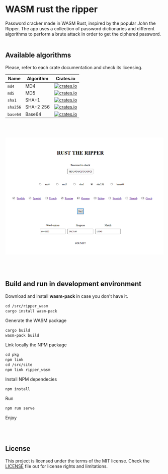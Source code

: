 # WASM rust the ripper 
Password cracker made in WASM Rust, inspired by the popular John the Ripper.
The app uses a collection of password dictionaries and different algorithms to perform a brute attack in order to get the ciphered password.
<br/><br/>

## Available algorithms
Please, refer to each crate documentation and check its licensing.

| Name        | Algorithm  | Crates.io |
|-------------|------------|-----------|
| `md4`       | MD4      | [![crates.io](https://img.shields.io/crates/v/md4.svg)](https://crates.io/crates/md4)      |
| `md5`       | MD5     | [![crates.io](https://img.shields.io/crates/v/md5.svg)](https://crates.io/crates/md-5)     |
| `sha1`      | SHA-1   | [![crates.io](https://img.shields.io/crates/v/sha1.svg)](https://crates.io/crates/sha-1)   |
| `sha256`    | SHA-2 256| [![crates.io](https://img.shields.io/crates/v/sha256.svg)](https://crates.io/crates/sha256)|
| `base64`    | Base64   | [![crates.io](https://img.shields.io/crates/v/base64.svg)](https://crates.io/crates/base64)|

<br/><br/>

![UI](doc/ui.png)

<br/><br/>

## Build and run in development environment

Download and install **wasm-pack** in case you don't have it.
```
cd /src/ripper_wasm
cargo install wasm-pack
```

Generate the WASM package
```
cargo build
wasm-pack build
```

Link locally the NPM package
```
cd pkg
npm link
cd /src/site
npm link ripper_wasm
```

Install NPM dependecies
```
npm install
```

Run
```
npm run serve
```

Enjoy

<br/><br/>

## License
This project is licensed under the terms of the MIT license. 
Check the [LICENSE](LICENSE.md) file out for license rights and limitations.
